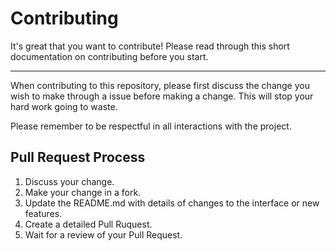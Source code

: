 # Contributing

It's great that you want to contribute! Please read through this short documentation on contributing before you start.

----

When contributing to this repository, please first discuss the change you wish to make through a issue before making a change. This will
stop your hard work going to waste. 

Please remember to be respectful in all interactions with the project.

## Pull Request Process

1. Discuss your change.
2. Make your change in a fork.
2. Update the README.md with details of changes to the interface or new features.
3. Create a detailed Pull Ruquest.
4. Wait for a review of your Pull Request.
